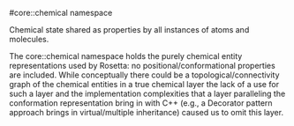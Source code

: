 #core::chemical namespace

Chemical state shared as properties by all instances of atoms and molecules.

The core::chemical namespace holds the purely chemical entity representations used by Rosetta: no positional/conformational properties are included. While conceptually there could be a topological/connectivity graph of the chemical entities in a true chemical layer the lack of a use for such a layer and the implementation complexities that a layer paralleling the conformation representation bring in with C++ (e.g., a Decorator pattern approach brings in virtual/multiple inheritance) caused us to omit this layer. 